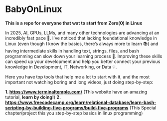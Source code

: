 # BabyOnLinux
**This is a repo for everyone that wat to start from Zero(0) in Linux**

In 2025, AI, GPUs, LLMs, and many other technologies are advancing at an incredibly fast pace 🚀. I've noticed that lacking foundational knowledge in Linux (even though I know the basics, there’s always more to learn 📚) and having intermediate skills in handling text, strings, files, and bash programming can slow down your learning process 🐢. Improving these skills can speed up your development and help you better connect your previous knowledge in Development, IT, Networking, or Data 💡.

Here you have top tools that help me a lot to start with it, and the most important not watching boring and long videos, just doing step-by-step:

**1. https://www.terminaltemple.com/**
   (This website have an amazing tutorial, **learn by doing!**)
**2. https://www.freecodecamp.org/learn/relational-database/learn-bash-scripting-by-building-five-programs/build-five-programs**
   (This Special chapter/project this you step-by-step basics in linux programming)
